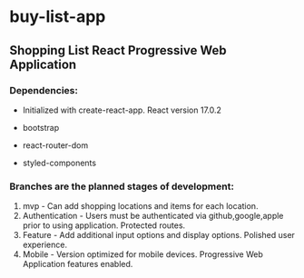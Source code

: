 # buy-list-app
## Shopping List React Progressive Web Application
### Dependencies:

* Initialized with create-react-app. React version 17.0.2

* bootstrap

* react-router-dom

* styled-components

### Branches are the planned stages of development:

1. mvp - Can add shopping locations and items for each location.
2. Authentication - Users must be authenticated via github,google,apple prior to using application. Protected routes.
3. Feature - Add additional input options and display options. Polished user experience.
4. Mobile - Version optimized for mobile devices. Progressive Web Application features enabled.

